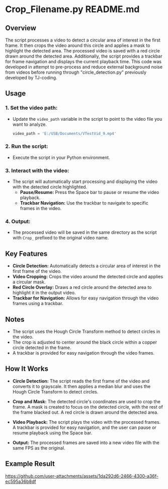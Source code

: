 # Crop_Filename.py README.md

## Overview

The script processes a video to detect a circular area of interest in the first frame. It then crops the video around this circle and applies a mask to highlight the detected area. The processed video is saved with a red circle drawn around the detected area. Additionally, the script provides a trackbar for frame navigation and displays the current playback time. This code was developed in attempt to pre-process and reduce external background noise from videos before running through "circle_detection.py" previously developed by TJ-coding.

## Usage

### 1. Set the video path:
- Update the `video_path` variable in the script to point to the video file you want to analyze.
  ```python
  video_path = 'E:/USB/Documents/VTestVid_9.mp4'

### 2. Run the script:
- Execute the script in your Python environment.

### 3. Interact with the video:
- The script will automatically start processing and displaying the video with the detected circle highlighted.
  - **Pause/Resume:** Press the Space bar to pause or resume the video playback.
  - **Trackbar Navigation:** Use the trackbar to navigate to specific frames in the video.

### 4. Output:
- The processed video will be saved in the same directory as the script with `Crop_` prefixed to the original video name.

## Key Features

- **Circle Detection:** Automatically detects a circular area of interest in the first frame of the video.
- **Video Cropping:** Crops the video around the detected circle and applies a circular mask.
- **Red Circle Overlay:** Draws a red circle around the detected area to highlight it in the output video.
- **Trackbar for Navigation:** Allows for easy navigation through the video frames using a trackbar.

## Notes

- The script uses the Hough Circle Transform method to detect circles in the video.
- The crop is adjusted to center around the black circle within a copper circle detected in the frame.
- A trackbar is provided for easy navigation through the video frames.

## How It Works

- **Circle Detection:** The script reads the first frame of the video and converts it to grayscale. It then applies a median blur and uses the Hough Circle Transform to detect circles.
  
- **Crop and Mask:** The detected circle's coordinates are used to crop the frame. A mask is created to focus on the detected circle, with the rest of the frame blacked out. A red circle is drawn around the detected area.
  
- **Video Playback:** The script plays the video with the processed frames. A trackbar is provided for easy navigation, and the user can pause or resume playback using the Space bar.
  
- **Output:** The processed frames are saved into a new video file with the same FPS as the original.

## Example Result
https://github.com/user-attachments/assets/1da292d6-2466-4300-a36f-ec595a36b8df

